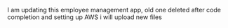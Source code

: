 I am updating this employee management app,
old one deleted after code completion and setting up AWS i will upload new files 

